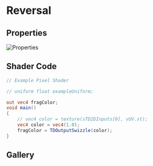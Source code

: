 # Reversal

## Properties
![Properties](https://user-images.githubusercontent.com/21966381/115397646-4c244d00-a221-11eb-83c6-78fcd4fcfaf7.JPG)

## Shader Code

```glsl
// Example Pixel Shader

// uniform float exampleUniform;

out vec4 fragColor;
void main()
{
	// vec4 color = texture(sTD2DInputs[0], vUV.st);
	vec4 color = vec4(1.0);
	fragColor = TDOutputSwizzle(color);
}
```

## Gallery